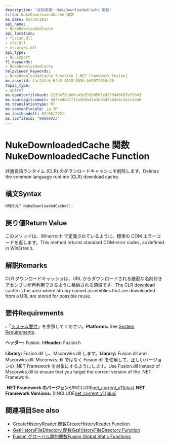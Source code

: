 ```yaml
---
description: '詳細情報: NukeDownloadedCache 関数'
title: NukeDownloadedCache 関数
ms.date: 03/30/2017
api_name:
- NukeDownloadedCache
api_location:
- fusion.dll
- clr.dll
- mscorwks.dll
api_type:
- DLLExport
f1_keywords:
- NukeDownloadedCache
helpviewer_keywords:
- NukeDownloadedCache function [.NET Framework fusion]
ms.assetid: fac2b1c6-6fa3-4818-805b-b63972024c86
topic_type:
- apiref
ms.openlocfilehash: 2239473b8e6e43a539b0507c8255d40f87e72043
ms.sourcegitcommit: ddf7edb67715a5b9a45e3dd44536dabc153c1de0
ms.translationtype: MT
ms.contentlocale: ja-JP
ms.lasthandoff: 02/06/2021
ms.locfileid: "99800033"
---
```

# <a name="nukedownloadedcache-function"></a><span data-ttu-id="0d5d5-103">NukeDownloadedCache 関数</span><span class="sxs-lookup"><span data-stu-id="0d5d5-103">NukeDownloadedCache Function</span></span>

<span data-ttu-id="0d5d5-104">共通言語ランタイム (CLR) のダウンロードキャッシュを削除します。</span><span class="sxs-lookup"><span data-stu-id="0d5d5-104">Deletes the common language runtime (CLR) download cache.</span></span>  
  
## <a name="syntax"></a><span data-ttu-id="0d5d5-105">構文</span><span class="sxs-lookup"><span data-stu-id="0d5d5-105">Syntax</span></span>  
  
```cpp  
HRESULT NukeDownloadedCache();  
```  
  
## <a name="return-value"></a><span data-ttu-id="0d5d5-106">戻り値</span><span class="sxs-lookup"><span data-stu-id="0d5d5-106">Return Value</span></span>  

 <span data-ttu-id="0d5d5-107">このメソッドは、Winerror.h で定義されているように、標準の COM エラーコードを返します。</span><span class="sxs-lookup"><span data-stu-id="0d5d5-107">This method returns standard COM error codes, as defined in WinError.h.</span></span>  
  
## <a name="remarks"></a><span data-ttu-id="0d5d5-108">解説</span><span class="sxs-lookup"><span data-stu-id="0d5d5-108">Remarks</span></span>  

 <span data-ttu-id="0d5d5-109">CLR ダウンロードキャッシュは、URL からダウンロードされる厳密な名前付きアセンブリが再利用できるように格納される領域です。</span><span class="sxs-lookup"><span data-stu-id="0d5d5-109">The CLR download cache is the area where strong-named assemblies that are downloaded from a URL are stored for possible reuse.</span></span>  
  
## <a name="requirements"></a><span data-ttu-id="0d5d5-110">要件</span><span class="sxs-lookup"><span data-stu-id="0d5d5-110">Requirements</span></span>  

 <span data-ttu-id="0d5d5-111">**:**「[システム要件](../../get-started/system-requirements.md)」を参照してください。</span><span class="sxs-lookup"><span data-stu-id="0d5d5-111">**Platforms:** See [System Requirements](../../get-started/system-requirements.md).</span></span>  
  
 <span data-ttu-id="0d5d5-112">**ヘッダー:** Fusion. h</span><span class="sxs-lookup"><span data-stu-id="0d5d5-112">**Header:** Fusion.h</span></span>  
  
 <span data-ttu-id="0d5d5-113">**Library:** Fusion.dll し、Mscorwks.dll します。</span><span class="sxs-lookup"><span data-stu-id="0d5d5-113">**Library:** Fusion.dll and Mscorwks.dll.</span></span> <span data-ttu-id="0d5d5-114">Mscorwks.dll ではなく Fusion.dll を使用して、正しいバージョンの .NET Framework を対象にするようにします。</span><span class="sxs-lookup"><span data-stu-id="0d5d5-114">Use Fusion.dll instead of Mscorwks.dll to ensure that you target the correct version of the .NET Framework.</span></span>  
  
 <span data-ttu-id="0d5d5-115">**.NET Framework のバージョン:**[!INCLUDE[net_current_v11plus](../../../../includes/net-current-v11plus-md.md)]</span><span class="sxs-lookup"><span data-stu-id="0d5d5-115">**.NET Framework Versions:** [!INCLUDE[net_current_v11plus](../../../../includes/net-current-v11plus-md.md)]</span></span>  
  
## <a name="see-also"></a><span data-ttu-id="0d5d5-116">関連項目</span><span class="sxs-lookup"><span data-stu-id="0d5d5-116">See also</span></span>

- [<span data-ttu-id="0d5d5-117">CreateHistoryReader 関数</span><span class="sxs-lookup"><span data-stu-id="0d5d5-117">CreateHistoryReader Function</span></span>](createhistoryreader-function.md)
- [<span data-ttu-id="0d5d5-118">GetHistoryFileDirectory 関数</span><span class="sxs-lookup"><span data-stu-id="0d5d5-118">GetHistoryFileDirectory Function</span></span>](gethistoryfiledirectory-function.md)
- [<span data-ttu-id="0d5d5-119">Fusion グローバル静的関数</span><span class="sxs-lookup"><span data-stu-id="0d5d5-119">Fusion Global Static Functions</span></span>](fusion-global-static-functions.md)
